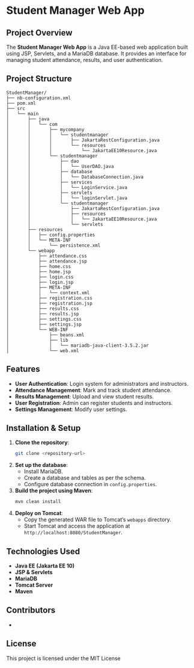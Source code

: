 # Student Manager Web App

## Project Overview
The **Student Manager Web App** is a Java EE-based web application built using JSP, Servlets, and a MariaDB database. It provides an interface for managing student attendance, results, and user authentication.

## Project Structure
```
StudentManager/
├── nb-configuration.xml
├── pom.xml
├── src
│   └── main
│       ├── java
│       │   └── com
│       │       ├── mycompany
│       │       │   └── studentmanager
│       │       │       ├── JakartaRestConfiguration.java
│       │       │       └── resources
│       │       │           └── JakartaEE10Resource.java
│       │       └── studentmanager
│       │           ├── dao
│       │           │   └── UserDAO.java
│       │           ├── database
│       │           │   └── DatabaseConnection.java
│       │           ├── services
│       │           │   └── LoginService.java
│       │           ├── servlets
│       │           │   └── loginServlet.java
│       │           └── studentmanager
│       │               ├── JakartaRestConfiguration.java
│       │               ├── resources
│       │               │   └── JakartaEE10Resource.java
│       │               └── servlets
│       ├── resources
│       │   ├── config.properties
│       │   └── META-INF
│       │       └── persistence.xml
│       └── webapp
│           ├── attendance.css
│           ├── attendance.jsp
│           ├── home.css
│           ├── home.jsp
│           ├── login.css
│           ├── login.jsp
│           ├── META-INF
│           │   └── context.xml
│           ├── registration.css
│           ├── registration.jsp
│           ├── results.css
│           ├── results.jsp
│           ├── settings.css
│           ├── settings.jsp
│           └── WEB-INF
│               ├── beans.xml
│               ├── lib
│               │   └── mariadb-java-client-3.5.2.jar
│               └── web.xml

```

## Features
- **User Authentication**: Login system for administrators and instructors.
- **Attendance Management**: Mark and track student attendance.
- **Results Management**: Upload and view student results.
- **User Registration**: Admin can register students and instructors.
- **Settings Management**: Modify user settings.

## Installation & Setup
1. **Clone the repository**:
   ```sh
   git clone <repository-url>
   ```
2. **Set up the database**:
   - Install MariaDB.
   - Create a database and tables as per the schema.
   - Configure database connection in `config.properties`.
3. **Build the project using Maven**:
   ```sh
   mvn clean install
   ```
4. **Deploy on Tomcat**:
   - Copy the generated WAR file to Tomcat’s `webapps` directory.
   - Start Tomcat and access the application at `http://localhost:8080/StudentManager`.

## Technologies Used
- **Java EE (Jakarta EE 10)**
- **JSP & Servlets**
- **MariaDB**
- **Tomcat Server**
- **Maven**

## Contributors
- 

## License
This project is licensed under the MIT License 

